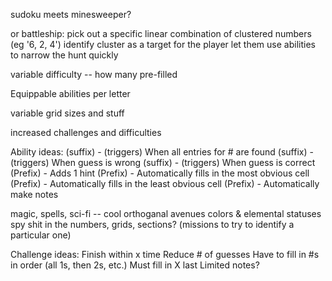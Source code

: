 sudoku meets minesweeper?

or battleship:
    pick out a specific linear combination of clustered numbers (eg '6, 2, 4')
    identify cluster as a target for the player
    let them use abilities to narrow the hunt quickly

variable difficulty -- how many pre-filled

Equippable abilities per letter

variable grid sizes and stuff

increased challenges and difficulties

Ability ideas:
(suffix) - (triggers) When all entries for # are found
(suffix) - (triggers) When guess is wrong
(suffix) - (triggers) When guess is correct
(Prefix) - Adds 1 hint
(Prefix) - Automatically fills in the most obvious cell
(Prefix) - Automatically fills in the least obvious cell
(Prefix) - Automatically make notes
$$$$

magic, spells, sci-fi -- cool orthoganal avenues
colors & elemental statuses
spy shit in the numbers, grids, sections? (missions to try to identify a particular one)

Challenge ideas:
Finish within x time
Reduce # of guesses
Have to fill in #s in order (all 1s, then 2s, etc.)
Must fill in X last
Limited notes?
